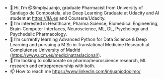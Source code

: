 - 👋 Hi, I’m @SimplyJuanjo, graduate Pharmacist from University of Santiago de Compostela, also Deep Learning Graduate at Udacity and AI student at https://IIA.es and Coursera/Udacity.
- 👀 I’m interested in Healthcare, Pharma Science, Biomedical Engineering, Brain-Computer Interfaces, Neuroscience, ML, DL, Psychology and Psychedelic Pharmacology.
- 🌱 I’m currently learning Advanced Python for Data Science & Deep Learning and pursuing a M.Sc in Translational Medicine Research at Complutense University of Madrid (https://www.ucm.es/medicinatraslacional/).
- 💞️ I’m looking to collaborate on pharma/neuroscience research, ML research and entrepreneurship with both. 
- 📫 How to reach me https://www.linkedin.com/in/juanjodoolmo/

<!---
SimplyJuanjo/SimplyJuanjo is a ✨ special ✨ repository because its `README.md` (this file) appears on your GitHub profile.
You can click the Preview link to take a look at your changes.
--->
